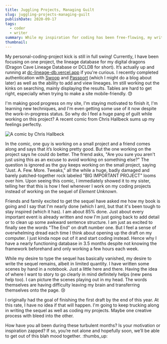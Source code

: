 ```yaml
---
title: Juggling Projects, Managing Guilt
slug: juggling-projects-managing-guilt
publishDate: 2020-09-17
tags:
  - coder
  - writer
summary: While my inspiration for coding has been free-flowing, my writing muse has disappeared. A comic perfectly portrays my feelings on my lack of writing.
thumbnail:
---
```


My personal-coding-project kick is still in full swing! Currently, I have been focusing on one project, the lineage database for my digital dragons (Dragon Cave Lineage Database or DCLDB for short). It’s actually up and running at [dc-lineage-db.vercel.app](https://dc-lineage-db.vercel.app) if you're curious. I recently completed authentication with [Swoop](https://swoopnow.com/) and [Passport](http://www.passportjs.org/docs/authenticate/) (which I might do a blog about later) as well as the ability to add and view lineages. Im still working out the kinks on searching, mainly displaying the results. Tables are hard to get right, especially when trying to make a site mobile-friendly. :sweat:

I'm making good progress on my site, I'm staying motivated to finish it, I'm learning new techniques, and I'm even getting some use of it now despite the work-in-progress status. So why do I feel a huge pang of guilt while working on this project? A recent comic from Chris Hallbeck sums up my feelings perfectly.

![A comic by Chris Hallbeck](https://www.instagram.com/p/CFH_M3_Ai9f/)

In the comic, one guy is working on a small project and a friend comes along and says that it’s looking pretty good. But the one working on the project says he could do better. The friend asks, "Are you sure you aren't just using this as an excuse to avoid working on something else?" The question is ignored as the guy keeps working on the small project, saying "Just. A. Few. More. Tweaks," all the while a huge, badly damaged and barely patched-together rock labeled "BIG IMPORTANT PROJECT" looms over him. Upon seeing this comic, I immediately showed it to my sister, telling her that this is how I feel whenever I work on my coding projects instead of working on the sequel of _Element Unknown_.

Friends and family excited to get the sequel have asked me how my book is going and I say that I'm nearly done (which I am), but that it's been tough to stay inspired (which it has). I am about 85% done. Just about every important event is already written and now I'm just going back to add detail or to clean up some awkward sentence structure. I am just as excited to finally see the words "The End" on draft number one. But I feel a sense of overwhelming dread each time I think about opening up the draft on my computer. I just kinda nope out of it and start coding instead. Hence why I have a nearly functioning database in 3.5 months despite not knowing the framework beforehand and only working a few hours each week.

While my desire to type the sequel has basically vanished, my desire to write the sequel remains, albeit in limited quantity. I have written some scenes by hand in a notebook. Just a little here and there. Having the idea of where I want to story to go clearly in mind definitely helps (new pens help too). I can picture the scenes playing out in my head. The words themselves are having difficulty leaving my brain and transferring themselves onto the page. :cry:

I originally had the goal of finishing the first draft by the end of this year. At this rate, I have no idea if that will happen. I'm going to keep trucking along in writing the sequel as well as coding my projects. Maybe one creative process with bleed into the other.

How have you all been during these turbulent months? Is your motivation or inspiration zapped? If so, you’re not alone and hopefully soon, we’ll be able to get out of this blah mood together. :thumbs_up:
